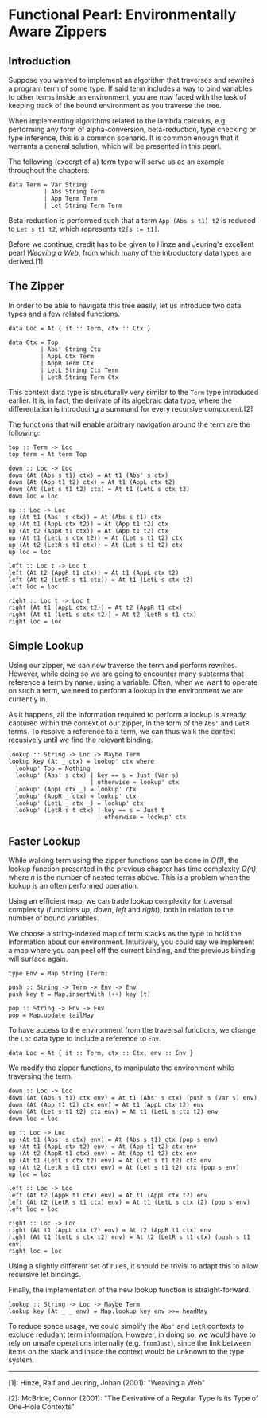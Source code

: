 # Functional Pearl: Environmentally Aware Zippers

## Introduction

Suppose you wanted to implement an algorithm that traverses and rewrites a program term of some type. If said term includes a way to bind variables to other terms inside an environment, you are now faced with the task of keeping track of the bound environment as you traverse the tree.

When implementing algorithms related to the lambda calculus, e.g performing any form of alpha-conversion, beta-reduction, type checking or type inference, this is a common scenario. It is common enough that it warrants a general solution, which will be presented in this pearl.

The following (excerpt of a) term type will serve us as an example throughout the chapters.

    data Term = Var String
              | Abs String Term
              | App Term Term
              | Let String Term Term

Beta-reduction is performed such that a term `App (Abs s t1) t2` is reduced to `Let s t1 t2`, which represents `t2[s := t1]`.

Before we continue, credit has to be given to Hinze and Jeuring's excellent pearl _Weaving a Web_, from which many of the introductory data types are derived.[1]

## The Zipper

In order to be able to navigate this tree easily, let us introduce two data types and a few related functions.

    data Loc = At { it :: Term, ctx :: Ctx }

    data Ctx = Top
             | Abs' String Ctx
             | AppL Ctx Term
             | AppR Term Ctx
             | LetL String Ctx Term
             | LetR String Term Ctx

This context data type is structurally very similar to the `Term` type introduced earlier. It is, in fact, the derivate of its algebraic data type, where the differentation is introducing a summand for every recursive component.[2]

The functions that will enable arbitrary navigation around the term are the following:

    top :: Term -> Loc
    top term = At term Top

    down :: Loc -> Loc
    down (At (Abs s t1) ctx) = At t1 (Abs' s ctx)
    down (At (App t1 t2) ctx) = At t1 (AppL ctx t2)
    down (At (Let s t1 t2) ctx) = At t1 (LetL s ctx t2)
    down loc = loc

    up :: Loc -> Loc
    up (At t1 (Abs' s ctx)) = At (Abs s t1) ctx
    up (At t1 (AppL ctx t2)) = At (App t1 t2) ctx
    up (At t2 (AppR t1 ctx)) = At (App t1 t2) ctx
    up (At t1 (LetL s ctx t2)) = At (Let s t1 t2) ctx
    up (At t2 (LetR s t1 ctx)) = At (Let s t1 t2) ctx
    up loc = loc

    left :: Loc t -> Loc t
    left (At t2 (AppR t1 ctx)) = At t1 (AppL ctx t2)
    left (At t2 (LetR s t1 ctx)) = At t1 (LetL s ctx t2)
    left loc = loc

    right :: Loc t -> Loc t
    right (At t1 (AppL ctx t2)) = At t2 (AppR t1 ctx)
    right (At t1 (LetL s ctx t2)) = At t2 (LetR s t1 ctx)
    right loc = loc

## Simple Lookup

Using our zipper, we can now traverse the term and perform rewrites. However, while doing so we are going to encounter many subterms that reference a term by name, using a variable. Often, when we want to operate on such a term, we need to perform a lookup in the environment we are currently in.

As it happens, all the information required to perform a lookup is already captured within the context of our zipper, in the form of the `Abs'` and `LetR` terms. To resolve a reference to a term, we can thus walk the context recusively until we find the relevant binding.

    lookup :: String -> Loc -> Maybe Term
    lookup key (At _ ctx) = lookup' ctx where
      lookup' Top = Nothing
      lookup' (Abs' s ctx) | key == s = Just (Var s)
                           | otherwise = lookup' ctx
      lookup' (AppL ctx _) = lookup' ctx
      lookup' (AppR _ ctx) = lookup' ctx
      lookup' (LetL _ ctx _) = lookup' ctx
      lookup' (LetR s t ctx) | key == s = Just t
                             | otherwise = lookup' ctx


## Faster Lookup

While walking term using the zipper functions can be done in _O(1)_, the lookup function presented in the previous chapter has time complexity _O(n)_, where _n_ is the number of nested terms above. This is a problem when the lookup is an often performed operation.

Using an efficient map, we can trade lookup complexity for traversal complexity (functions _up_, _down_, _left_ and _right_), both in relation to the number of bound variables.

We choose a string-indexed map of term stacks as the type to hold the information about our environment. Intuitively, you could say we implement a map where you can peel off the current binding, and the previous binding will surface again.

    type Env = Map String [Term]

    push :: String -> Term -> Env -> Env
    push key t = Map.insertWith (++) key [t]

    pop :: String -> Env -> Env
    pop = Map.update tailMay

To have access to the environment from the traversal functions, we change the `Loc` data type to include a reference to `Env`.

    data Loc = At { it :: Term, ctx :: Ctx, env :: Env }

We modify the zipper functions, to manipulate the environment while traversing the term.

    down :: Loc -> Loc
    down (At (Abs s t1) ctx env) = At t1 (Abs' s ctx) (push s (Var s) env)
    down (At (App t1 t2) ctx env) = At t1 (AppL ctx t2) env
    down (At (Let s t1 t2) ctx env) = At t1 (LetL s ctx t2) env
    down loc = loc

    up :: Loc -> Loc
    up (At t1 (Abs' s ctx) env) = At (Abs s t1) ctx (pop s env)
    up (At t1 (AppL ctx t2) env) = At (App t1 t2) ctx env
    up (At t2 (AppR t1 ctx) env) = At (App t1 t2) ctx env
    up (At t1 (LetL s ctx t2) env) = At (Let s t1 t2) ctx env
    up (At t2 (LetR s t1 ctx) env) = At (Let s t1 t2) ctx (pop s env)
    up loc = loc

    left :: Loc -> Loc
    left (At t2 (AppR t1 ctx) env) = At t1 (AppL ctx t2) env
    left (At t2 (LetR s t1 ctx) env) = At t1 (LetL s ctx t2) (pop s env)
    left loc = loc

    right :: Loc -> Loc
    right (At t1 (AppL ctx t2) env) = At t2 (AppR t1 ctx) env
    right (At t1 (LetL s ctx t2) env) = At t2 (LetR s t1 ctx) (push s t1 env)
    right loc = loc

Using a slightly different set of rules, it should be trivial to adapt this to allow recursive let bindings.

Finally, the implementation of the new lookup function is straight-forward.

    lookup :: String -> Loc -> Maybe Term
    lookup key (At _ _ env) = Map.lookup key env >>= headMay

To reduce space usage, we could simplify the `Abs'` and `LetR` contexts to exclude redudant term information. However, in doing so, we would have to rely on unsafe operations internally (e.g. `fromJust`), since the link between items on the stack and inside the context would be unknown to the type system.

---
    
[1]: Hinze, Ralf and Jeuring, Johan (2001): "Weaving a Web"

[2]: McBride, Connor (2001): "The Derivative of a Regular Type is its Type of One-Hole Contexts"
